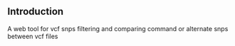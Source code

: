 ## Introduction

A web tool for vcf snps filtering and comparing command or alternate snps between vcf files
